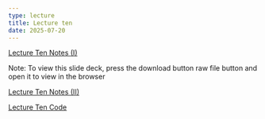 ```yaml
---
type: lecture
title: Lecture ten
date: 2025-07-20
---
```


[Lecture Ten Notes (I)](https://github.com/wonjun-seo/cosmos/blob/master/static_files/presentations/lecture_ten/Neural_Nets_II.slides.html)

Note: To view this slide deck, press the download button raw file button and open it to view in the browser

[Lecture Ten Notes (II)](https://github.com/wonjun-seo/cosmos/tree/master/static_files/presentations/lecture_ten/Transformer.pdf)

[Lecture Ten Code](https://github.com/wonjun-seo/cosmos/tree/master/static_files/presentations/lecture_ten/)